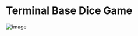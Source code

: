 # Terminal Base Dice Game

![image](https://github.com/ChristianJude23/Dice-Game/assets/152279955/4fee7ab8-200f-4272-b669-2fa38a0c8cbe)
